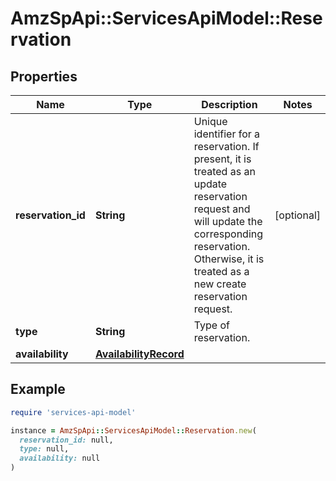 # AmzSpApi::ServicesApiModel::Reservation

## Properties

| Name | Type | Description | Notes |
| ---- | ---- | ----------- | ----- |
| **reservation_id** | **String** | Unique identifier for a reservation. If present, it is treated as an update reservation request and will update the corresponding reservation. Otherwise, it is treated as a new create reservation request. | [optional] |
| **type** | **String** | Type of reservation. |  |
| **availability** | [**AvailabilityRecord**](AvailabilityRecord.md) |  |  |

## Example

```ruby
require 'services-api-model'

instance = AmzSpApi::ServicesApiModel::Reservation.new(
  reservation_id: null,
  type: null,
  availability: null
)
```

